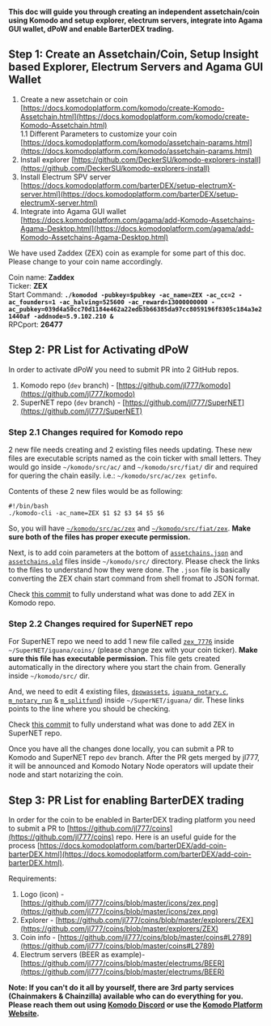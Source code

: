 **This doc will guide you through creating an independent assetchain/coin using Komodo and setup explorer, electrum servers, integrate into Agama GUI wallet, dPoW and enable BarterDEX trading.**

## Step 1: Create an Assetchain/Coin, Setup Insight based Explorer, Electrum Servers and Agama GUI Wallet
1. Create a new assetchain or coin [https://docs.komodoplatform.com/komodo/create-Komodo-Assetchain.html](https://docs.komodoplatform.com/komodo/create-Komodo-Assetchain.html)  
1.1 Different Parameters to customize your coin [https://docs.komodoplatform.com/komodo/assetchain-params.html](https://docs.komodoplatform.com/komodo/assetchain-params.html)
2. Install explorer [https://github.com/DeckerSU/komodo-explorers-install](https://github.com/DeckerSU/komodo-explorers-install)  
3. Install Electrum SPV server [https://docs.komodoplatform.com/barterDEX/setup-electrumX-server.html](https://docs.komodoplatform.com/barterDEX/setup-electrumX-server.html)  
4. Integrate into Agama GUI wallet [https://docs.komodoplatform.com/agama/add-Komodo-Assetchains-Agama-Desktop.html](https://docs.komodoplatform.com/agama/add-Komodo-Assetchains-Agama-Desktop.html)  

We have used Zaddex (ZEX) coin as example for some part of this doc. Please change to your coin name accordingly.

Coin name: **Zaddex**  
Ticker: **ZEX**  
Start Command: **`./komodod -pubkey=$pubkey -ac_name=ZEX -ac_cc=2 -ac_founders=1 -ac_halving=525600 -ac_reward=13000000000 -ac_pubkey=039d4a50cc70d1184e462a22edb3b66385da97cc8059196f8305c184a3e21440af -addnode=5.9.102.210 &`**  
RPCport: **26477**  

## Step 2: PR List for Activating dPoW
In order to activate dPoW you need to submit PR into 2 GitHub repos.
1. Komodo repo (`dev` branch) - [https://github.com/jl777/komodo](https://github.com/jl777/komodo)  
2. SuperNET repo (`dev` branch) - [https://github.com/jl777/SuperNET](https://github.com/jl777/SuperNET)  

### Step 2.1 Changes required for Komodo repo
2 new file needs creating and 2 existing files needs updating. These new files are executable scripts named as the coin ticker with small letters. They would go inside `~/komodo/src/ac/` and `~/komodo/src/fiat/` dir and required for quering the chain easily. i.e.: `~/komodo/src/ac/zex getinfo`.

Contents of these 2 new files would be as following:
```shell
#!/bin/bash
./komodo-cli -ac_name=ZEX $1 $2 $3 $4 $5 $6
```
So, you will have [`~/komodo/src/ac/zex`](https://github.com/jl777/komodo/blob/dev/src/ac/zex) and [`~/komodo/src/fiat/zex`](https://github.com/jl777/komodo/blob/dev/src/fiat/zex). **Make sure both of the files has proper execute permission.**

Next, is to add coin parameters at the bottom of [`assetchains.json`](https://github.com/jl777/komodo/blob/dev/src/assetchains.json#L202) and [`assetchains.old`](https://github.com/jl777/komodo/blob/dev/src/assetchains.old#L47) files inside `~/komodo/src/` directory. Please check the links to the files to understand how they were done. The `.json` file is basically converting the ZEX chain start command from shell fromat to JSON format.

Check [this commit](https://github.com/jl777/komodo/commit/7f5ed6ec453b78042bd791062203452a7043aa93) to fully understand what was done to add ZEX in Komodo repo.

### Step 2.2 Changes required for SuperNET repo
For SuperNET repo we need to add 1 new file called [`zex_7776`](https://github.com/jl777/SuperNET/blob/dev/iguana/coins/zex_7776) inside `~/SuperNET/iguana/coins/` (please change zex with your coin ticker). **Make sure this file has executable permission.** This file gets created automatically in the directory where you start the chain from. Generally inside `~/komodo/src/` dir.

And, we need to edit 4 existing files, [`dpowassets`](https://github.com/jl777/SuperNET/blob/dev/iguana/dpowassets#L50), [`iguana_notary.c`](https://github.com/jl777/SuperNET/blob/dev/iguana/iguana_notary.c#L543), [`m_notary_run`](https://github.com/jl777/SuperNET/blob/dev/iguana/m_notary_run#L106) & [`m_splitfund`](https://github.com/jl777/SuperNET/blob/dev/iguana/m_splitfund#L51)) inside `~/SuperNET/iguana/` dir. These links points to the line where you should be checking.

Check [this commit](https://github.com/jl777/SuperNET/commit/c715f0aa4c99d20de6b99b5d173d543d2a94010f) to fully understand what was done to add ZEX in SuperNET repo.

Once you have all the changes done locally, you can submit a PR to Komodo and SuperNET repo `dev` branch. After the PR gets merged by jl777, it will be announced and Komodo Notary Node operators will update their node and start notarizing the coin.

## Step 3: PR List for enabling BarterDEX trading
In order for the coin to be enabled in BarterDEX trading platform you need to submit a PR to [https://github.com/jl777/coins](https://github.com/jl777/coins) repo. Here is an useful guide for the process [https://docs.komodoplatform.com/barterDEX/add-coin-barterDEX.html](https://docs.komodoplatform.com/barterDEX/add-coin-barterDEX.html).

Requirements:
1. Logo (icon) - [https://github.com/jl777/coins/blob/master/icons/zex.png](https://github.com/jl777/coins/blob/master/icons/zex.png)  
2. Explorer - [https://github.com/jl777/coins/blob/master/explorers/ZEX](https://github.com/jl777/coins/blob/master/explorers/ZEX)  
3. Coin info - [https://github.com/jl777/coins/blob/master/coins#L2789](https://github.com/jl777/coins/blob/master/coins#L2789)  
4. Electrum servers (BEER as example)- [https://github.com/jl777/coins/blob/master/electrums/BEER](https://github.com/jl777/coins/blob/master/electrums/BEER)  

**Note: If you can't do it all by yourself, there are 3rd party services (Chainmakers & Chainzilla) available who can do everything for you. Please reach them out using [Komodo Discord](https://komodoplatform.com/discord) or use the [Komodo Platform Website](http://komodoplatform.com/blockchain-starter-kit/#service-provider).**